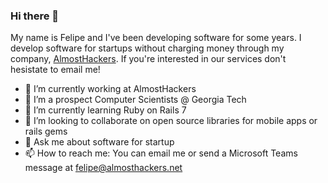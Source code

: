 ### Hi there 👋

My name is Felipe and I've been developing software for some years. I develop software for startups without charging money through my company, [AlmostHackers](https://almosthackers.net). If you're interested in our services don't hesistate to email me!


- 🔭 I’m currently working at AlmostHackers
- 🔭 I’m a prospect Computer Scientists @ Georgia Tech
- 🌱 I’m currently learning Ruby on Rails 7
- 👯 I’m looking to collaborate on open source libraries for mobile apps or rails gems
- 💬 Ask me about software for startup
- 📫 How to reach me: You can email me or send a Microsoft Teams message at [felipe@almosthackers.net](mailto:felipe@almosthackers.net)

